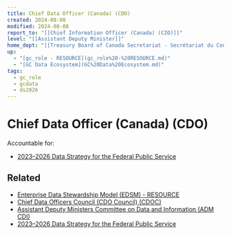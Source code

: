 ```yaml
---
title: Chief Data Officer (Canada) (CDO)
created: 2024-08-08
modified: 2024-08-08
report_to: "[[Chief Information Officer (Canada) (CIO)]]"
level: "[[Assistant Deputy Minister]]"
home_dept: "[[Treasury Board of Canada Secretariat - Secrétariat du Conseil du Trésor du Canada - TBS - SCT]]"
up:
  - "[gc_role - RESOURCE](gc_role%20-%20RESOURCE.md)"
  - "[GC Data Ecosystem](GC%20Data%20Ecosystem.md)"
tags:
  - gc_role
  - gcdata
  - ds2026
---
```

# Chief Data Officer (Canada) (CDO)
Accountable for: 
- [2023–2026 Data Strategy for the Federal Public Service](./2023%E2%80%932026%20Data%20Strategy%20for%20the%20Federal%20Public%20Service.md)
## Related
- [Enterprise Data Stewardship Model (EDSM) - RESOURCE](Enterprise%20Data%20Stewardship%20Model%20(EDSM)%20-%20RESOURCE.md)
- [Chief Data Officers Council (CDO Council) (CDOC)](Chief%20Data%20Officers%20Council%20(CDO%20Council)%20(CDOC).md)
- [Assistant Deputy Ministers Committee on Data and Information (ADM CDI)](Assistant%20Deputy%20Ministers%20Committee%20on%20Data%20and%20Information%20(ADM%20CDI).md)
- [2023–2026 Data Strategy for the Federal Public Service](./2023%E2%80%932026%20Data%20Strategy%20for%20the%20Federal%20Public%20Service.md)

